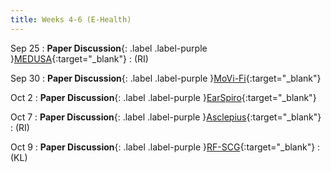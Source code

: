 ```yaml
---
title: Weeks 4-6 (E-Health)
---
```


Sep 25
: **Paper Discussion**{: .label .label-purple }[MEDUSA](https://app.perusall.com/courses/cos597e_f2025-advanced-topics-in-computer-science-neural-sensing-modeling-and-understanding/medusa){:target="_blank"}
  : (RI)

Sep 30
: **Paper Discussion**{: .label .label-purple }[MoVi-Fi](https://app.perusall.com/courses/cos597e_f2025-advanced-topics-in-computer-science-neural-sensing-modeling-and-understanding/movi-fi){:target="_blank"}
<!--  : [Slides (YC)]({{ "/assets/documents/L06-nrsurface.pdf" |
relative_url }}){:target="_blank"}  -->

Oct 2
: **Paper Discussion**{: .label .label-purple }[EarSpiro](https://app.perusall.com/courses/cos597e_f2025-advanced-topics-in-computer-science-neural-sensing-modeling-and-understanding/earspiro){:target="_blank"}

Oct 7
: **Paper Discussion**{: .label .label-purple }[Asclepius](https://app.perusall.com/courses/cos597e_f2025-advanced-topics-in-computer-science-neural-sensing-modeling-and-understanding/asclepius){:target="_blank"}
  : (RI)

Oct 9
: **Paper Discussion**{: .label .label-purple }[RF-SCG](https://app.perusall.com/courses/cos597e_f2025-advanced-topics-in-computer-science-neural-sensing-modeling-and-understanding/rf-scg){:target="_blank"}
  : (KL)

